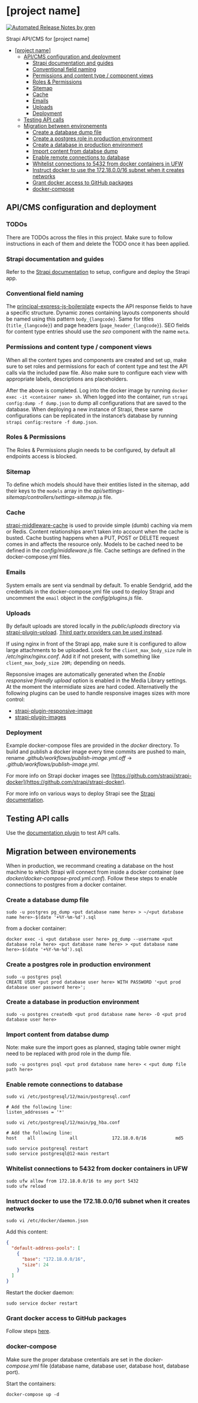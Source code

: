 
# [project name]

[![Automated Release Notes by gren](https://img.shields.io/badge/%F0%9F%A4%96-release%20notes-00B2EE.svg)](https://github-tools.github.io/github-release-notes/)

Strapi API/CMS for [project name]

- [[project name]](#project-name)
  - [API/CMS configuration and deployment](#apicms-configuration-and-deployment)
    - [Strapi documentation and guides](#strapi-documentation-and-guides)
    - [Conventional field naming](#conventional-field-naming)
    - [Permissions and content type / component views](#permissions-and-content-type--component-views)
    - [Roles & Permissions](#roles--permissions)
    - [Sitemap](#sitemap)
    - [Cache](#cache)
    - [Emails](#emails)
    - [Uploads](#uploads)
    - [Deployment](#deployment)
  - [Testing API calls](#testing-api-calls)
  - [Migration between environements](#migration-between-environements)
    - [Create a database dump file](#create-a-database-dump-file)
    - [Create a postgres role in production environment](#create-a-postgres-role-in-production-environment)
    - [Create a database in production environment](#create-a-database-in-production-environment)
    - [Import content from databse dump](#import-content-from-databse-dump)
    - [Enable remote connections to database](#enable-remote-connections-to-database)
    - [Whitelist connections to 5432 from docker containers in UFW](#whitelist-connections-to-5432-from-docker-containers-in-ufw)
    - [Instruct docker to use the 172.18.0.0/16 subnet when it creates networks](#instruct-docker-to-use-the-172180016-subnet-when-it-creates-networks)
    - [Grant docker access to GitHub packages](#grant-docker-access-to-github-packages)
    - [docker-compose](#docker-compose)

## API/CMS configuration and deployment

### TODOs

There are TODOs across the files in this project. Make sure to follow instructions in each of them and delete the TODO once it has been applied.

### Strapi documentation and guides

Refer to the [Strapi documentation](https://strapi.io/documentation/v3.x/getting-started/introduction.html) to setup, configure and deploy the Strapi app.

### Conventional field naming

The [principal-express-js-boilerplate](https://github.com/principalstudio/principal-express-js-boilerplate) expects the API response fields to have a specific structure. Dynamic zones containing layouts components should be named using this pattern `body_{langcode}`. Same for titles (`title_{langcode}`) and page headers (`page_header_{langcode}`). SEO fields for content type entries should use the _seo_ component with the name `meta`.

### Permissions and content type / component views

When all the content types and components are created and set up, make sure to set roles and permissions for each of content type and test the API calls via the included paw file. Also make sure to configure each view with appropriate labels, descriptions ans placeholders.

After the above is completed. Log into the docker image by running `docker exec -it <container name> sh`. When logged into the container, run `strapi config:dump -f dump.json` to dump all configurations that are saved to the database. When deploying a new instance of Strapi, these same configurations can be replicated in the instance’s database by running `strapi config:restore -f dump.json`.

### Roles & Permissions

The Roles & Permissions plugin needs to be configured, by default all endpoints access is blocked.

### Sitemap

To define which models should have their entities listed in the sitemap, add their keys to the `models` array in the _api/settings-sitemap/controllers/settings-sitemap.js_ file.

### Cache

[strapi-middleware-cache](https://github.com/patrixr/strapi-middleware-cache) is used to provide simple (dumb) caching via mem or Redis. Content relationships aren’t taken into account when the cache is busted. Cache busting happens when a PUT, POST or DELETE request comes in and affects the resource only. Models to be cached need to be defined in the _config/middleware.js_ file. Cache settings are defined in the docker-compose.yml files.

### Emails

System emails are sent via sendmail by default. To enable Sendgrid, add the credentials in the docker-compose.yml file used to deploy Strapi and uncomment the `email` object in the _config/plugins.js_ file.

### Uploads

By default uploads are stored locally in the _public/uploads_ directory via [strapi-plugin-upload](https://github.com/strapi/strapi/tree/master/packages/strapi-plugin-upload). [Third party providers can be used instead](https://strapi.io/documentation/3.0.0-beta.x/plugins/upload.html#using-a-provider).

If using nginx in front of the Strapi app, make sure it is configured to allow large attachments to be uploaded. Look for the `client_max_body_size` rule in _/etc/nginx/nginx.conf_. Add it if not present, with something like `client_max_body_size 20M;` depending on needs.

Repsonsive images are automatically generated when the _Enable responsive friendly upload_ option is enabled in the Media Library settings. At the moment the intermidiate sizes are hard coded. Alternativelly the following plugins can be used to handle responsive images sizes with more control:

- [strapi-plugin-responsive-image](https://github.com/nicolashmln/strapi-plugin-responsive-image)
- [strapi-plugin-images](https://github.com/Froelund/strapi-plugin-images)

### Deployment

Example docker-compose files are provided in the _docker_ directory. To build and publish a docker image every time commits are pushed to main, rename _.github/workflows/publish-image.yml.off_ -> _.github/workflows/publish-image.yml_.

For more info on Strapi docker images see [https://github.com/strapi/strapi-docker](https://github.com/strapi/strapi-docker).

For more info on various ways to deploy Strapi see the [Strapi documentation](https://strapi.io/documentation/v3.x/getting-started/deployment.html#hosting-provider-guides).

## Testing API calls

Use the [documentation plugin](https://strapi.io/documentation/v3.x/plugins/documentation.html) to test API calls.

## Migration between environements

When in production, we recommand creating a database on the host machine to which Strapi will connect from inside a docker container (see _docker/docker-compose-prod.yml.conf_). Follow these steps to enable connections to postgres from a docker container.

### Create a database dump file

```shell
sudo -u postgres pg_dump <put database name here> > ~/<put database name here>-$(date '+%Y-%m-%d').sql
```

from a docker container:

```shell
docker exec -i <put database user here> pg_dump --username <put database role here> <put database name here> > <put database name here>-$(date '+%Y-%m-%d').sql
```

### Create a postgres role in production environment

```shell
sudo -u postgres psql
CREATE USER <put prod database user here> WITH PASSWORD '<put prod database user password here>';
```

### Create a database in production environment

```shell
sudo -u postgres createdb <put prod database name here> -O <put prod database user here>
```

### Import content from databse dump

Note: make sure the import goes as planned, staging table owner might need to be replaced with prod role in the dump file.

```shell
sudo -u postgres psql <put prod database name here> < <put dump file path here>
```

### Enable remote connections to database

```shell
sudo vi /etc/postgresql/12/main/postgresql.conf

# Add the following line:
listen_addresses = '*'
```

```shell
sudo vi /etc/postgresql/12/main/pg_hba.conf

# Add the following line:
host    all             all             172.18.0.0/16           md5
```

```shell
sudo service postgresql restart
sudo service postgresql@12-main restart
```

### Whitelist connections to 5432 from docker containers in UFW

```shell
sudo ufw allow from 172.18.0.0/16 to any port 5432
sudo ufw reload
```

### Instruct docker to use the 172.18.0.0/16 subnet when it creates networks

```shell
sudo vi /etc/docker/daemon.json
```

Add this content:

```json
{
  "default-address-pools": [
    {
      "base": "172.18.0.0/16",
      "size": 24
    }
  ]
}
```

Restart the docker daemon:

```shell
sudo service docker restart
```

### Grant docker access to GitHub packages

Follow steps [here](https://docs.github.com/en/free-pro-team@latest/packages/using-github-packages-with-your-projects-ecosystem/configuring-docker-for-use-with-github-packages).

### docker-compose

Make sure the proper database cretentials are set in the _docker-compose.yml_ file (database name, database user, database host, database port).

Start the containers:

```shell
docker-compose up -d
```